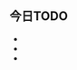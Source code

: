<!--
 * @Descripttion: 
 * @version: 
 * @Author: ZhangHongye
 * @Date: 2022-10-12 13:04:15
-->

## 今日TODO
* 
* 
* 

